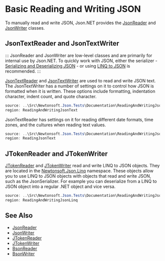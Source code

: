 ﻿# Basic Reading and Writing JSON

To manually read and write JSON, Json.NET provides the [JsonReader](/API/newtonsoft/json/jsonreader/) and [JsonWriter](/API/newtonsoft/json/jsonwriter/) classes.

## JsonTextReader and JsonTextWriter

:::
JsonReader and JsonWriter are low-level classes and are primarily for internal use by Json.NET. To quickly work with JSON, either the serializer - [Serializing and Deserializing JSON](Serializing_and_Deserializing_JSON/README.md) - or using [LINQ to JSON](LINQ_to_JSON/README.md) is recommended.
:::

[JsonTextReader](/API/newtonsoft/json/jsontextreader/) and [JsonTextWriter](/API/newtonsoft/json/jsontextwriter/) are used to read and write JSON text. The JsonTextWriter has a number of settings on it to control how JSON is formatted when it is written. These options include formatting, indentation character, indent count, and quote character.

```csharp Writing JSON with JsonTextWriter
source: ..\Src\Newtonsoft.Json.Tests\Documentation\ReadingAndWritingJsonTests.cs
region: ReadingAndWritingJsonText
```

JsonTextReader has settings on it for reading different date formats, time zones, and the cultures when reading text values.

```csharp Reading JSON with JsonTextReader
source: ..\Src\Newtonsoft.Json.Tests\Documentation\ReadingAndWritingJsonTests.cs
region: ReadingJsonText
```

## JTokenReader and JTokenWriter

[JTokenReader](/API/newtonsoft/json/linq/jtokenreader/) and [JTokenWriter](/API/newtonsoft/json/linq/jtokenwriter/) read and write LINQ to JSON objects. They are located in the [Newtonsoft.Json.Linq](N:Newtonsoft.Json.Linq) namespace. These objects allow you to use LINQ to JSON objects with objects that read and write JSON, such as the JsonSerializer. For example you can deserialize from a LINQ to JSON object into a regular .NET object and vice versa.

```csharp Deserializing with JTokenReader
source: ..\Src\Newtonsoft.Json.Tests\Documentation\ReadingAndWritingJsonTests.cs
region: ReadingAndWritingJsonLinq
```

## See Also

- [JsonReader](/API/newtonsoft/json/jsonreader/)
- [JsonWriter](/API/newtonsoft/json/jsonwriter/)
- [JTokenReader](/API/newtonsoft/json/linq/jtokenreader/)
- [JTokenWriter](/API/newtonsoft/json/linq/jtokenwriter/)
- [BsonReader](/API/newtonsoft/json/bson/bsonreader/)
- [BsonWriter](/API/newtonsoft/json/bson/bsonwriter/)